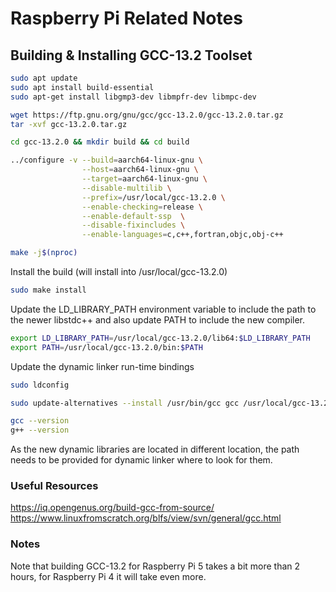 
# Raspberry Pi Related Notes

## Building & Installing GCC-13.2 Toolset

```sh
sudo apt update
sudo apt install build-essential
sudo apt-get install libgmp3-dev libmpfr-dev libmpc-dev
```

```sh
wget https://ftp.gnu.org/gnu/gcc/gcc-13.2.0/gcc-13.2.0.tar.gz
tar -xvf gcc-13.2.0.tar.gz
```

```sh
cd gcc-13.2.0 && mkdir build && cd build
```

```sh
../configure -v --build=aarch64-linux-gnu \
				--host=aarch64-linux-gnu \
				--target=aarch64-linux-gnu \
				--disable-multilib \
				--prefix=/usr/local/gcc-13.2.0 \
				--enable-checking=release \
				--enable-default-ssp  \
				--disable-fixincludes \
				--enable-languages=c,c++,fortran,objc,obj-c++
```

```sh
make -j$(nproc)
```

Install the build (will install into /usr/local/gcc-13.2.0)

```sh
sudo make install 
```

Update the LD_LIBRARY_PATH environment variable to include the path to the newer libstdc++ and also update PATH to include the new compiler.

```sh
export LD_LIBRARY_PATH=/usr/local/gcc-13.2.0/lib64:$LD_LIBRARY_PATH
export PATH=/usr/local/gcc-13.2.0/bin:$PATH
```

Update the dynamic linker run-time bindings

```sh
sudo ldconfig
```


```sh
sudo update-alternatives --install /usr/bin/gcc gcc /usr/local/gcc-13.2.0/bin/gcc 60 --slave /usr/bin/g++ g++ /usr/local/gcc-13.2.0/bin/g++
```

```sh
gcc --version
g++ --version
```


As the new dynamic libraries are located in different location, the path needs to be provided for dynamic linker where to look for them.

### Useful Resources

https://iq.opengenus.org/build-gcc-from-source/
https://www.linuxfromscratch.org/blfs/view/svn/general/gcc.html

### Notes

Note that building GCC-13.2 for Raspberry Pi 5 takes a bit more than 2 hours, for Raspberry Pi 4 it will take even more.
